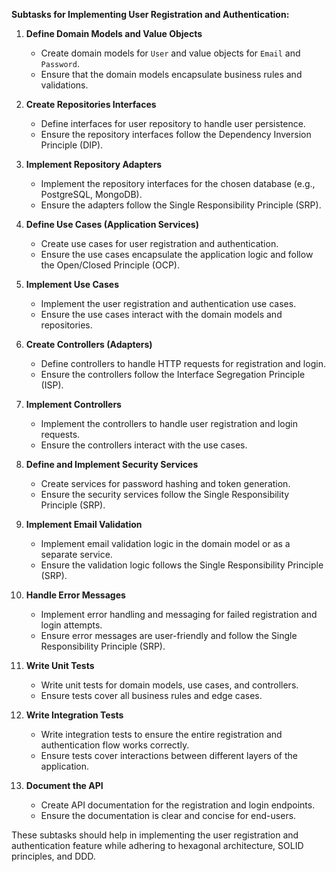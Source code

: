 **Subtasks for Implementing User Registration and Authentication:**

1. **Define Domain Models and Value Objects**
    - Create domain models for `User` and value objects for `Email` and `Password`.
    - Ensure that the domain models encapsulate business rules and validations.

2. **Create Repositories Interfaces**
    - Define interfaces for user repository to handle user persistence.
    - Ensure the repository interfaces follow the Dependency Inversion Principle (DIP).

3. **Implement Repository Adapters**
    - Implement the repository interfaces for the chosen database (e.g., PostgreSQL, MongoDB).
    - Ensure the adapters follow the Single Responsibility Principle (SRP).

4. **Define Use Cases (Application Services)**
    - Create use cases for user registration and authentication.
    - Ensure the use cases encapsulate the application logic and follow the Open/Closed Principle (OCP).

5. **Implement Use Cases**
    - Implement the user registration and authentication use cases.
    - Ensure the use cases interact with the domain models and repositories.

6. **Create Controllers (Adapters)**
    - Define controllers to handle HTTP requests for registration and login.
    - Ensure the controllers follow the Interface Segregation Principle (ISP).

7. **Implement Controllers**
    - Implement the controllers to handle user registration and login requests.
    - Ensure the controllers interact with the use cases.

8. **Define and Implement Security Services**
    - Create services for password hashing and token generation.
    - Ensure the security services follow the Single Responsibility Principle (SRP).

9. **Implement Email Validation**
    - Implement email validation logic in the domain model or as a separate service.
    - Ensure the validation logic follows the Single Responsibility Principle (SRP).

10. **Handle Error Messages**
    - Implement error handling and messaging for failed registration and login attempts.
    - Ensure error messages are user-friendly and follow the Single Responsibility Principle (SRP).

11. **Write Unit Tests**
    - Write unit tests for domain models, use cases, and controllers.
    - Ensure tests cover all business rules and edge cases.

12. **Write Integration Tests**
    - Write integration tests to ensure the entire registration and authentication flow works correctly.
    - Ensure tests cover interactions between different layers of the application.

13. **Document the API**
    - Create API documentation for the registration and login endpoints.
    - Ensure the documentation is clear and concise for end-users.

These subtasks should help in implementing the user registration and authentication feature while adhering to hexagonal architecture, SOLID principles, and DDD.